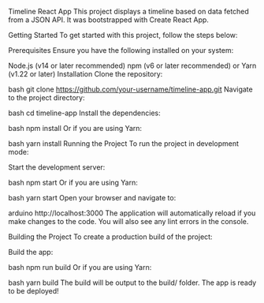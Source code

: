 Timeline React App
This project displays a timeline based on data fetched from a JSON API. It was bootstrapped with Create React App.

Getting Started
To get started with this project, follow the steps below:

Prerequisites
Ensure you have the following installed on your system:

Node.js (v14 or later recommended)
npm (v6 or later recommended) or Yarn (v1.22 or later)
Installation
Clone the repository:

bash
git clone https://github.com/your-username/timeline-app.git
Navigate to the project directory:

bash
cd timeline-app
Install the dependencies:

bash
npm install
Or if you are using Yarn:

bash
yarn install
Running the Project
To run the project in development mode:

Start the development server:

bash
npm start
Or if you are using Yarn:

bash
yarn start
Open your browser and navigate to:

arduino
http://localhost:3000
The application will automatically reload if you make changes to the code. You will also see any lint errors in the console.

Building the Project
To create a production build of the project:

Build the app:

bash
npm run build
Or if you are using Yarn:

bash
yarn build
The build will be output to the build/ folder. The app is ready to be deployed!
